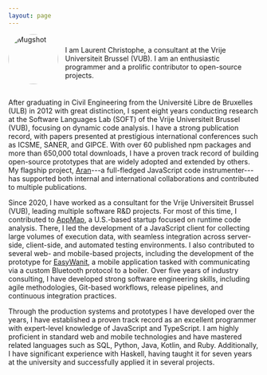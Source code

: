 ```yaml
---
layout: page
---
```


<div style="display: flex; align-items: center; gap: 1em; margin-bottom: 2em;">
  <img src="/assets/mugshot.jpg" alt="Mugshot" style="width: 100px; border-radius: 50%;">
  <p display="inline" style="width: 400px; margin-bottom: 0px">
  I am Laurent Christophe, a consultant at the Vrije Universiteit Brussel (VUB). I am an enthusiastic programmer and a prolific contributor to open-source projects.
  </p>
</div>

After graduating in Civil Engineering from the Université Libre de Bruxelles (ULB) in 2012 with great distinction, I spent eight years conducting research at the Software Languages Lab (SOFT) of the Vrije Universiteit Brussel (VUB), focusing on dynamic code analysis. I have a strong publication record, with papers presented at prestigious international conferences such as ICSME, SANER, and GIPCE. With over 60 published npm packages and more than 650,000 total downloads, I have a proven track record of building open-source prototypes that are widely adopted and extended by others. My flagship project, [Aran](https://github.com/lachrist/aran)---a full-fledged JavaScript code instrumenter---has supported both internal and international collaborations and contributed to multiple publications.

Since 2020, I have worked as a consultant for the Vrije Universiteit Brussel (VUB), leading multiple software R&D projects. For most of this time, I contributed to [AppMap](https://appmap.io), a U.S.-based startup focused on runtime code analysis. There, I led the development of a JavaScript client for collecting large volumes of execution data, with seamless integration across server-side, client-side, and automated testing environments. I also contributed to several web- and mobile-based projects, including the development of the prototype for [EasyWanit](https://www.wanit.com/easywanit), a mobile application tasked with communicating via a custom Bluetooth protocol to a boiler. Over five years of industry consulting, I have developed strong software engineering skills, including agile methodologies, Git-based workflows, release pipelines, and continuous integration practices.

Through the production systems and prototypes I have developed over the years, I have established a proven track record as an excellent programmer with expert-level knowledge of JavaScript and TypeScript. I am highly proficient in standard web and mobile technologies and have mastered related languages such as SQL, Python, Java, Kotlin, and Ruby. Additionally, I have significant experience with Haskell, having taught it for seven years at the university and successfully applied it in several projects.

